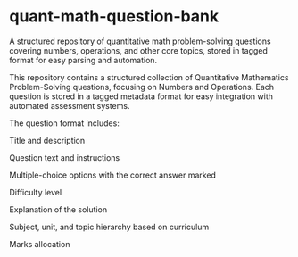 # quant-math-question-bank
A structured repository of quantitative math problem-solving questions covering numbers, operations, and other core topics, stored in tagged format for easy parsing and automation.

This repository contains a structured collection of Quantitative Mathematics Problem-Solving questions, focusing on Numbers and Operations.
Each question is stored in a tagged metadata format for easy integration with automated assessment systems.

The question format includes:

Title and description

Question text and instructions

Multiple-choice options with the correct answer marked

Difficulty level

Explanation of the solution

Subject, unit, and topic hierarchy based on curriculum

Marks allocation

